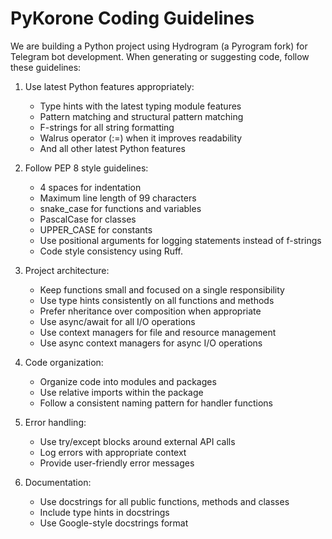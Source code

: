 # PyKorone Coding Guidelines

We are building a Python project using Hydrogram (a Pyrogram fork) for Telegram bot development. When generating or suggesting code, follow these guidelines:

1. Use latest Python features appropriately:
   - Type hints with the latest typing module features
   - Pattern matching and structural pattern matching
   - F-strings for all string formatting
   - Walrus operator (:=) when it improves readability
   - And all other latest Python features

2. Follow PEP 8 style guidelines:
   - 4 spaces for indentation
   - Maximum line length of 99 characters
   - snake_case for functions and variables
   - PascalCase for classes
   - UPPER_CASE for constants
   - Use positional arguments for logging statements instead of f-strings
   - Code style consistency using Ruff.

3. Project architecture:
   - Keep functions small and focused on a single responsibility
   - Use type hints consistently on all functions and methods
   - Prefer nheritance over composition when appropriate
   - Use async/await for all I/O operations
   - Use context managers for file and resource management
   - Use async context managers for async I/O operations

4. Code organization:
   - Organize code into modules and packages
   - Use relative imports within the package
   - Follow a consistent naming pattern for handler functions

5. Error handling:
   - Use try/except blocks around external API calls
   - Log errors with appropriate context
   - Provide user-friendly error messages

6. Documentation:
    - Use docstrings for all public functions, methods and classes
    - Include type hints in docstrings
    - Use Google-style docstrings format
